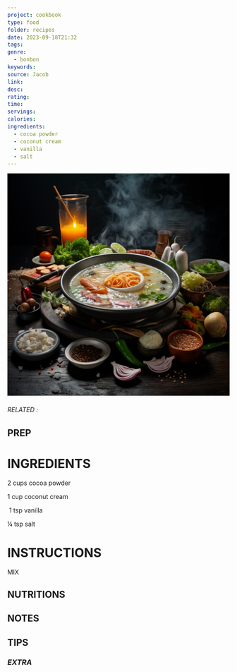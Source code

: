 ```yaml
---
project: cookbook
type: food
folder: recipes
date: 2023-09-18T21:32
tags: 
genre:
  - bonbon
keywords: 
source: Jacob
link: 
desc: 
rating: 
time: 
servings: 
calories: 
ingredients:
  - cocoa powder
  - coconut cream
  - vanilla
  - salt
---
```


![IMAGE](_default.png)

###### *RELATED* : 


## PREP


# INGREDIENTS

2 cups cocoa powder

1 cup coconut cream

 1 tsp vanilla

¼ tsp salt

# INSTRUCTIONS

MIX

## NUTRITIONS



## NOTES



## TIPS



### *EXTRA*



